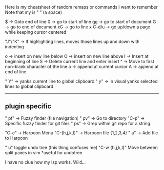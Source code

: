 Here is my cheatsheet of random remaps or commands I want to remember
Note that my <leader> is " " (a space)

$ -> Goto end of line
0 -> go to start of line
gg -> go to start of document
G -> go to end of document
xG -> go to line x
C-d/u -> go up/down a page while keeping cursor centered

"J"/"K" -> If highlighting lines, moves those lines up and down with indenting

o -> insert on new line below
O -> insert on new line above
I -> Insert at beginning of line
S -> Delete current line and enter insert
^ -> Move to first non-blank character of the line
a -> append at current cursor
A -> append at end of line

" Y" -> yanks current line to global clipboard
" y" -> in visual yanks selected lines to global clipboard

-------------------------------------
plugin specific
------------------------------------

" pf" -> Fuzzy finder (file navigation)
" pv" -> Go to directory
"C-p" -> Specific fuzzy finder for git files
" ps" -> Grep within git repo for a string

"C-e" -> Harpoon Menu
"C-{h,j,k,l}" -> Harpoon file {1,2,3,4}
" a" -> Add file to Harpoon

" u" toggle undo tree (this thing confuses me)
"C-w {h,j,k,l}" Move between split panes in vim  *useful for undotree

I have no clue how my lsp works. Wild...
